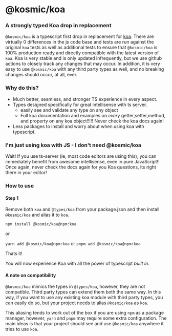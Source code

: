 # @kosmic/koa

### A strongly typed Koa drop in replacement

`@kosmic/koa` is a typescript first drop in replacement for [koa](https://koajs.com/). There are virtually 0 differences in the js code base and tests are run against the original `koa` tests as well as additional tests to ensure that `@kosmic/koa` is 100% production ready and directly compatible with the latest version of `koa`. Koa is very stable and is only updated infrequently, but we use github actions to closely track any changes that may occur.
In addition, it is very easy to use `@kosmic/koa` with any third party types as well, and no breaking changes should occur, at all, ever.

### Why do this?

- Much better, seamless, and stronger TS experience in every aspect.
- Types designed specifically for great intellisense with ts server.
  - easily see and validate any type on any object
  - Full koa documentation and examples on _every_ getter,setter,method, and property on any koa object!!!!! Never check the koa docs again!
- Less packages to install and worry about when using koa with typescript.

### I'm just using koa with JS - I don't need @kosmic/koa

Wait! If you use ts-server (ie, most code editors are using this), you can immediately benefit from awesome intellisense, even in pure JavaScript!! Once again, never check the docs again for you Koa questions, its right there in your editor!

### How to use

#### Step 1

Remove both `koa` and `@types/koa` from your package.json and then install `@kosmic/koa` and alias it to `koa`.

`npm install @kosmic/koa@npm:koa`

or

`yarn add @kosmic/koa@npm:koa`
or
`pnpm add @kosmic/koa@npm:koa`

Thats it!

You will now experience Koa with all the power of typescript _built in_.

#### A note on compatibility

`@kosmic/koa` mimics the types in `@types/koa`, however, they are not compatible. Third party types can extend them both the same way. In this way, if you want to use any existing koa module with third party types, you can easily do so, but your project needs to alias `@kosmic/koa` as `koa`.

This aliasing tends to work out of the box if you are using `npm` as a package manager, however, `yarn` and `pnpm` may require some extra configuration. The main ideas is that your project should see and use `@kosmic/koa` anywhere it tries to use `koa`.
